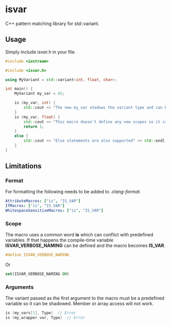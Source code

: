# isvar

C++ pattern matching library for std::variant.

## Usage

Simply include _isvar.h_ in your file.

```c++
#include <iostream>

#include <isvar.h>

using MyVariant = std::variant<int, float, char>;

int main() {
    MyVariant my_var = 42;

    is (my_var, int) {
        std::cout << "The new my_var shadows the variant type and can be used as an int:" << my_var << std::endl;
    }
    is (my_var, float) {
        std::cout << "This macro doesn't define any new scopes so it can be returned from" << std::endl;
        return 1;
    }
    else {
        std::cout << "Else statements are also supported" << std::endl;
    }
}
```

## Limitations

### Format

For formatting the following needs to be added to _.clang-format_.

```yaml
AttributeMacros: ["is", "IS_VAR"]
IfMacros: ["is", "IS_VAR"]
WhitespaceSensitiveMacros: ["is", "IS_VAR"]
```

### Scope

The macro uses a common word **is** which can conflict with predefined variables. If that happens the compile-time variable **ISVAR_VERBOSE_NAMING** can be defined and the macro becomes **IS_VAR**.

```c++
#define ISVAR_VERBOSE_NAMING
```

Or

```cmake
set(ISVAR_VERBOSE_NAMING ON)
```

### Arguments

The variant passed as the first argument to the macro must be a predefined variable so it can be shadowed. Member or array access will not work.

```c++
is (my_vars[1], Type)  // Error
is (my_wrapper.var, Type)  // Error
```
